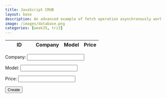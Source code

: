 ```yaml
---
title: JavaScript CRUB
layout: base
description: An advanced example of fetch operation asynchronously working between JavaScript and a Backend API that pulls content from a Database.
image: /images/database.png
categories: [week35, tri3]
---
```

<head>
    <!-- JQuery -->
    <script type="text/javascript" language="javascript" src="https://code.jquery.com/jquery-3.5.1.js"></script>
    <script type="text/javascript" language="javascript" src="https://cdn.datatables.net/1.13.4/js/jquery.dataTables.min.js"></script>
    <!-- Bootstrap -->
    <script type="text/javascript" language="javascript" src="https://cdn.datatables.net/1.13.4/js/dataTables.bootstrap5.min.js"></script>
    <style>
        #flaskTable th:first-child {
            width: 75px;
        }
        #flaskTable td:not(:first-child) {
          width: 150px;
        }
    </style>

</head>

<table id="flaskTable" class="table table-striped nowrap" style="width:100%">
    <thead id="flaskHead">
        <tr>
            <th>ID</th>
            <th>Company</th>
            <th>Model</th>
            <th>Price</th>
        </tr>
    </thead>
    <tbody id="flaskBody"></tbody>
</table>
<form action="javascript:create_user()">
    <p><label>
        Company:
        <input type="text" name="company" id="company" required>
    </label></p>
    <p><label>
        Model:
        <input type="text" name="model" id="model" required>
    </label></p>
    <p><label>
        Price:
        <input type="text" name="price" id="price" required>
    </label></p>
    <p>
        <button>Create</button>
    </p>
</form>
<script>
    $
    $(document).ready(function() {
    fetch('https://playgroundproject.duckdns.org/api/edwin/', { mode: 'cors' })
    .then(response => {
      if (!response.ok) {
        throw new Error('API response failed');
      }
      return response.json();
    })
    .then(data => {
      for (const row of data) {
        $
        $('#flaskBody').append('<tr><td>' + 
            row.id + '</td><td>' + 
            row.company + '</td><td>' + 
            row.model + '</td><td>' + 
            row.price + '</td></tr>');
            }
            $
      $("#flaskTable").DataTable();
    })
    .catch(error => {
      console.error('Error:', error);
    });
  });
</script>
<script>
  // prepare HTML result container for new output
  const resultContainer = document.getElementById("result");
  // prepare URL's to allow easy switch from deployment and localhost
  var url = "https://playgroundproject.duckdns.org/api/edwin/"
  //
  // Load users on page entry
  read_users();
  //
  //
  // Display User Table, data is fetched from Backend Database
  function read_users() {
    const read_options = {
        method: 'GET', // *GET, POST, PUT, DELETE, etc.
        mode: 'cors', // no-cors, *cors, same-origin
        cache: 'default', // *default, no-cache, reload, force-cache, only-if-cached
        credentials: 'omit', // include, *same-origin, omit
        headers: {
            'Content-Type': 'application/json'
        },
    };
    // fetch the data from API
    fetch(url, read_options)
      // response is a RESTful "promise" on any successful fetch
      .then(response => {
        // check for response errors
        if (response.status !== 200) {
            const errorMsg = 'Database read error: ' + response.status;
            console.log(errorMsg);
            const tr = document.createElement("tr");
            const td = document.createElement("td");
            td.innerHTML = errorMsg;
            tr.appendChild(td);
            resultContainer.appendChild(tr);
            return;
        }
        // valid response will have json data
        response.json().then(data => {
            console.log(data);
            for (let row in data) {
              console.log(data[row]);
              add_row(data[row]);
            }
        })
    })
    // catch fetch errors (ie ACCESS to server blocked)
    .catch(err => {
      console.error(err);
      const tr = document.createElement("tr");
      const td = document.createElement("td");
      td.innerHTML = err;
      tr.appendChild(td);
      resultContainer.appendChild(tr);
    });
  }
  function create_user(){
    //Validate Password (must be 6-20 characters in len)
    //verifyPassword("click");
    const body = {
        id: document.getElementById("id").value,
        company: document.getElementById("company").value,
        model: document.getElementById("model").value,
        price: document.getElementById("price").value,
    };
    const postOptions = {
        method: 'POST',
        body: JSON.stringify(body),
        headers: {
            "content-type": "application/json",
            'Authorization': 'Bearer my-token',
        },
    };
    // URL for Create API
    // Fetch API call to the database to create a new user
    fetch(url, postOptions)
      .then(response => {
        // trap error response from Web API
        if (response.status !== 200) {
          const errorMsg = 'Database create error: ' + response.status;
          console.log(errorMsg);
          const tr = document.createElement("tr");
          const td = document.createElement("td");
          td.innerHTML = errorMsg;
          tr.appendChild(td);
          resultContainer.appendChild(tr);
          return;
        }
        // response contains valid result
        response.json().then(data => {
            console.log(data);
            //add a table row for the new/created userid
            add_row(data);
        })
    })
  }
  function add_row(data) {
    const tr = document.createElement("tr");
    const id = document.createElement("td");
    const company = document.createElement("td");
    const model = document.createElement("td");
    const price = document.createElement("td");
    // obtain data that is specific to the API
    id.innerHTML = data.id;
    company.innerHTML = data.company;
    model.innerHTML = data.model;
    price.innerHTML = data.price;
    // add HTML to container
    tr.appendChild(id);
    tr.appendChild(company);
    tr.appendChild(model);
    tr.appendChild(price);
    //
    resultContainer.appendChild(tr);
  }
</script>